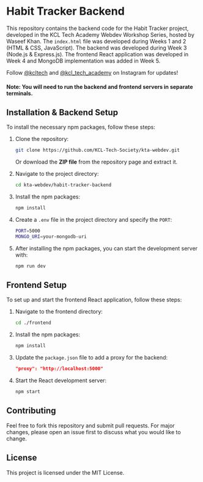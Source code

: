 # Habit Tracker Backend

This repository contains the backend code for the Habit Tracker project, developed in the KCL Tech Academy Webdev Workshop Series, hosted by Waseef Khan. The `index.html` file was developed during Weeks 1 and 2 (HTML & CSS, JavaScript). The backend was developed during Week 3 (Node.js & Express.js). The frontend React application was developed in Week 4 and MongoDB implementation was added in Week 5.

Follow [@kcltech](https://www.instagram.com/kcltech/) and [@kcl_tech_academy](https://www.instagram.com/kcl_tech_academy/) on Instagram for updates!


#### Note: You will need to run the backend and frontend servers in separate terminals.

## Installation & Backend Setup

To install the necessary npm packages, follow these steps:

1. Clone the repository:
    ```bash
    git clone https://github.com/KCL-Tech-Society/kta-webdev.git
    ```
    Or download the **ZIP file** from the repository page and extract it.

2. Navigate to the project directory:
    ```bash
    cd kta-webdev/habit-tracker-backend
    ```

3. Install the npm packages:
    ```bash
    npm install
    ```

4. Create a `.env` file in the project directory and specify the `PORT`:
    ```bash
    PORT=5000
    MONGO_URI=your-mongodb-uri
    ```

5. After installing the npm packages, you can start the development server with:
    ```bash
    npm run dev
    ```

## Frontend Setup

To set up and start the frontend React application, follow these steps:

1. Navigate to the frontend directory:
    ```bash
    cd ./frontend
    ```

2. Install the npm packages:
    ```bash
    npm install
    ```

3. Update the `package.json` file to add a proxy for the backend:
    ```json
    "proxy": "http://localhost:5000"
    ```

4. Start the React development server:
    ```bash
    npm start
    ```

## Contributing

Feel free to fork this repository and submit pull requests. For major changes, please open an issue first to discuss what you would like to change.

## License

This project is licensed under the MIT License.